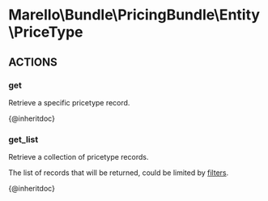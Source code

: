 # Marello\Bundle\PricingBundle\Entity\PriceType

## ACTIONS

### get

Retrieve a specific pricetype record.

{@inheritdoc}

### get_list

Retrieve a collection of pricetype records.

The list of records that will be returned, could be limited by <a href="https://www.oroinc.com/doc/orocommerce/current/dev-guide/integration#filters">filters</a>.

{@inheritdoc}
